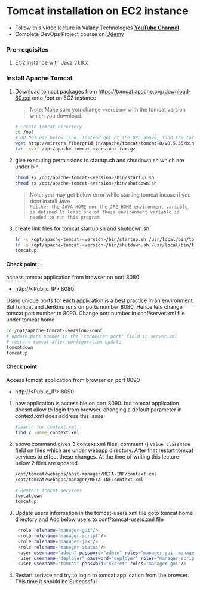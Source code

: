 # Tomcat installation on EC2 instance
- Follow this video lecture in Valaxy Technologies **[YouTube Channel](https://youtu.be/68WNroQBUts)**  
- Complete DevOps Project course on [Udemy](https://www.udemy.com/course/valaxy-devops/?referralCode=8147A5CF4C8C7D9E253F)  
### Pre-requisites
1. EC2 instance with Java v1.8.x 
### Install Apache Tomcat
1. Download tomcat packages from  https://tomcat.apache.org/download-80.cgi onto /opt on EC2 instance
   > Note: Make sure you change `<version>` with the tomcat version which you download. 
   ```sh 
   # Create tomcat directory
   cd /opt
   # DO NOT use below link. Instead got ot the URL above, find the tar.gz file and copy link
   wget http://mirrors.fibergrid.in/apache/tomcat/tomcat-8/v8.5.35/bin/apache-tomcat-8.5.35.tar.gz
   tar -xvzf /opt/apache-tomcat-<version>.tar.gz
   ```
1. give executing permissions to startup.sh and shutdown.sh which are under bin. 
   ```sh
   chmod +x /opt/apache-tomcat-<version>/bin/startup.sh 
   chmod +x /opt/apache-tomcat-<version>/bin/shutdown.sh
   ```
   > Note: you may get below error while starting tomcat incase if you dont install Java   
   `Neither the JAVA_HOME nor the JRE_HOME environment variable is defined At least one of these environment variable is needed to run this program`
1. create link files for tomcat startup.sh and shutdown.sh 
   ```sh
   ln -s /opt/apache-tomcat-<version>/bin/startup.sh /usr/local/bin/tomcatup
   ln -s /opt/apache-tomcat-<version>/bin/shutdown.sh /usr/local/bin/tomcatdown
   tomcatup
   ```
  #### Check point :
access tomcat application from browser on port 8080  
 - http://<Public_IP>:8080

  Using unique ports for each application is a best practice in an environment. But tomcat and Jenkins runs on ports number 8080. Hence lets change tomcat port number to 8090. Change port number in conf/server.xml file under tomcat home
   ```sh
 cd /opt/apache-tomcat-<version>/conf
# update port number in the "connecter port" field in server.xml
# restart tomcat after configuration update
tomcatdown
tomcatup
```
#### Check point :
Access tomcat application from browser on port 8090  
 - http://<Public_IP>:8090

1. now application is accessible on port 8090. but tomcat application doesnt allow to login from browser. changing a default parameter in context.xml does address this issue
   ```sh
   #search for context.xml
   find / -name context.xml
   ```
1. above command gives 3 context.xml files. comment (<!-- & -->) `Value ClassName` field on files which are under webapp directory. 
After that restart tomcat services to effect these changes. 
At the time of writing this lecture below 2 files are updated. 
   ```sh 
   /opt/tomcat/webapps/host-manager/META-INF/context.xml
   /opt/tomcat/webapps/manager/META-INF/context.xml
   
   # Restart tomcat services
   tomcatdown  
   tomcatup
   ```
1. Update users information in the tomcat-users.xml file
goto tomcat home directory and Add below users to conf/tomcat-users.xml file
   ```sh
	<role rolename="manager-gui"/>
	<role rolename="manager-script"/>
	<role rolename="manager-jmx"/>
	<role rolename="manager-status"/>
	<user username="admin" password="admin" roles="manager-gui, manager-script, manager-jmx, manager-status"/>
	<user username="deployer" password="deployer" roles="manager-script"/>
	<user username="tomcat" password="s3cret" roles="manager-gui"/>
   ```
1. Restart serivce and try to login to tomcat application from the browser. This time it should be Successful

